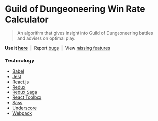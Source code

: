 # Guild of Dungeoneering Win Rate Calculator

> An algorithm that gives insight into Guild of Dungeoneering battles and advises on optimal play.

**Use it [here](http://noahsug.github.io/guild-of-dungeoneering-win-rate-calculator)** &nbsp;|&nbsp;
Report [bugs](https://github.com/noahsug/guild-of-dungeoneering-win-rate-calculator/issues) &nbsp;|&nbsp;
View [missing features](https://github.com/noahsug/guild-of-dungeoneering-win-rate-calculator/wiki)

### Technology
* [Babel](https://babeljs.io/)
* [Jest](https://facebook.github.io/jest/)
* [React.js](http://facebook.github.io/react/)
* [Redux](https://github.com/reactjs/redux/)
* [Redux Saga](https://github.com/yelouafi/redux-saga)
* [React Toolbox](http://react-toolbox.com/)
* [Sass](http://sass-lang.com/)
* [Underscore](http://underscorejs.org/)
* [Webpack](http://webpack.github.io/)
